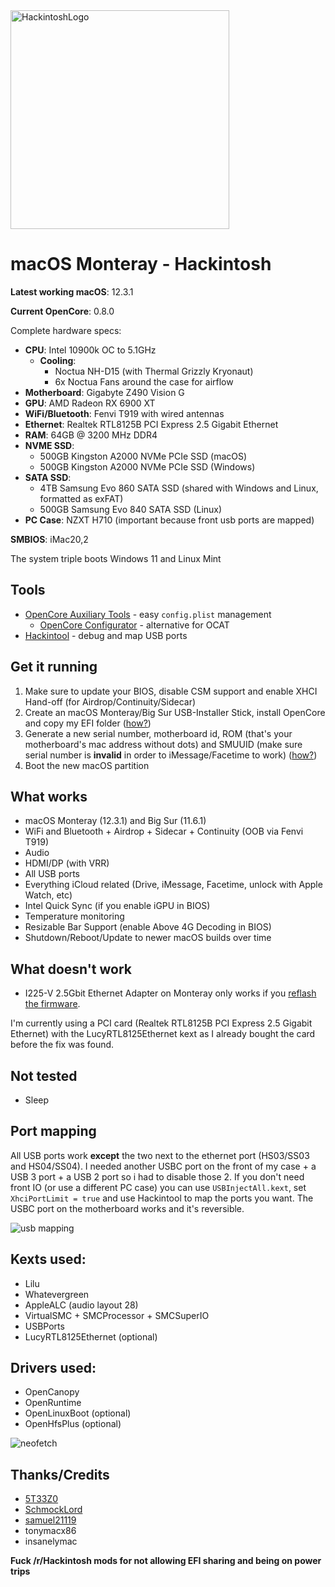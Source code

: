 <img src="https://i.imgur.com/foW4AcU.jpg" height="350" title="HackintoshLogo">

# macOS Monteray - Hackintosh

**Latest working macOS**: 12.3.1

**Current OpenCore**: 0.8.0

Complete hardware specs:
- **CPU**: Intel 10900k OC to 5.1GHz
	- **Cooling**: 
		- Noctua NH-D15 (with Thermal Grizzly Kryonaut) 
		- 6x Noctua Fans around the case for airflow
- **Motherboard**: Gigabyte Z490 Vision G
- **GPU**: AMD Radeon RX 6900 XT
- **WiFi/Bluetooth**: Fenvi T919 with wired antennas
- **Ethernet**: Realtek RTL8125B PCI Express 2.5 Gigabit Ethernet
- **RAM**: 64GB @ 3200 MHz DDR4
- **NVME SSD**: 
	- 500GB Kingston A2000 NVMe PCIe SSD (macOS)
	- 500GB Kingston A2000 NVMe PCIe SSD (Windows)
- **SATA SSD**: 
	- 4TB Samsung Evo 860 SATA SSD (shared with Windows and Linux, formatted as exFAT)
	- 500GB Samsung Evo 840 SATA SSD (Linux)
- **PC Case**: NZXT H710 (important because front usb ports are mapped)

**SMBIOS**: iMac20,2

The system triple boots Windows 11 and Linux Mint

## Tools
- [OpenCore Auxiliary Tools](https://github.com/ic005k/QtOpenCoreConfig) - easy `config.plist` management
	- [OpenCore Configurator](https://mackie100projects.altervista.org/download-opencore-configurator/) - alternative for OCAT
- [Hackintool](https://github.com/headkaze/Hackintool/releases) - debug and map USB ports

## Get it running
1. Make sure to update your BIOS, disable CSM support and enable XHCI Hand-off (for Airdrop/Continuity/Sidecar)
2. Create an macOS Monteray/Big Sur USB-Installer Stick, install OpenCore and copy my EFI folder ([how?](https://github.com/SchmockLord/Hackintosh-Intel-i9-10900k-Gigabyte-Z490-Vision-D#installation-notes))
3. Generate a new serial number, motherboard id, ROM (that's your motherboard's mac address without dots) and SMUUID (make sure serial number is **invalid** in order to iMessage/Facetime to work) ([how?](https://dortania.github.io/OpenCore-Install-Guide/config.plist/comet-lake.html#platforminfo))
4. Boot the new macOS partition

## What works
- macOS Monteray (12.3.1) and Big Sur (11.6.1)
- WiFi and Bluetooth + Airdrop + Sidecar + Continuity (OOB via Fenvi T919)
- Audio
- HDMI/DP (with VRR)
- All USB ports
- Everything iCloud related (Drive, iMessage, Facetime, unlock with Apple Watch, etc)
- Intel Quick Sync (if you enable iGPU in BIOS)
- Temperature monitoring
- Resizable Bar Support (enable Above 4G Decoding in BIOS)
- Shutdown/Reboot/Update to newer macOS builds over time

## What doesn't work
- I225-V 2.5Gbit Ethernet Adapter on Monteray only works if you [reflash the firmware](https://github.com/5T33Z0/Gigabyte-Z490-Vision-G-Hackintosh-OpenCore/blob/main/I225-V_FIX.md).

I'm currently using a PCI card (Realtek RTL8125B PCI Express 2.5 Gigabit Ethernet) with the LucyRTL8125Ethernet kext as I already bought the card before the fix was found.

## Not tested
- Sleep

## Port mapping
All USB ports work **except** the two next to the ethernet port (HS03/SS03 and HS04/SS04). I needed another USBC port on the front of my case + a USB 3 port + a USB 2 port so i had to disable those 2. If you don't need front IO (or use a different PC case) you can use `USBInjectAll.kext`, set `XhciPortLimit = true` and use Hackintool to map the ports you want.
The USBC port on the motherboard works and it's reversible.

![usb mapping](https://i.imgur.com/MlT8SOk.png "usb mapping")

## Kexts used:
- Lilu
- Whatevergreen
- AppleALC (audio layout 28)
- VirtualSMC + SMCProcessor + SMCSuperIO
- USBPorts
- LucyRTL8125Ethernet (optional)

## Drivers used:
- OpenCanopy
- OpenRuntime
- OpenLinuxBoot (optional)
- OpenHfsPlus (optional)

![neofetch](https://i.imgur.com/Y3nMbr4.png)

## Thanks/Credits
- [5T33Z0](https://github.com/5T33Z0/Gigabyte-Z490-Vision-G-Hackintosh-OpenCore)
- [SchmockLord](https://github.com/SchmockLord/Hackintosh-Intel-i9-10900k-Gigabyte-Z490-Vision-D)
- [samuel21119](https://github.com/samuel21119/Intel-i9-10900-Gigabyte-Z490-Vision-G-Hackintosh)
- tonymacx86
- insanelymac


**Fuck /r/Hackintosh mods for not allowing EFI sharing and being on power trips**
